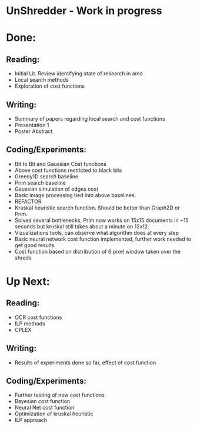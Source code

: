 UnShredder - Work in progress
==========

Done:
==
Reading:
--
* Initial Lit. Review identifying state of research in area
* Local search methods
* Exploration of cost functions

Writing:
--
* Summary of papers regarding local search and cost functions
* Presentation 1
* Poster Abstract

Coding/Experiments:
--
* Bit to Bit and Gaussian Cost functions
* Above cost functions restricted to black bits
* Greedy1D search baseline
* Prim search baseline
* Gaussian simulation of edges cost
* Basic image processing tied into above baselines.
* REFACTOR
* Kruskal heuristic search function. Should be better than Graph2D or Prim.
* Solved several bottlenecks, Prim now works on 15x15 documents in ~15 seconds but kruskal still takes about a minute on 12x12.
* Vizualizations tools, can observe what algorithm does at every step
* Basic neural network cost function implemented, further work needed to get good results
* Cost function based on distribution of 6 pixel window taken over the shreds

Up Next:
==
Reading:
--
* OCR cost functions
* ILP methods
* CPLEX

Writing:
--
* Results of experiments done so far, effect of cost function

Coding/Experiments:
--
* Further testing of new cost functions
* Bayesian cost function
* Neural Net cost function
* Optimization of kruskal heuristic
* ILP approach

